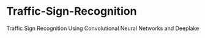 # Traffic-Sign-Recognition
Traffic Sign Recognition Using Convolutional Neural Networks and Deeplake
